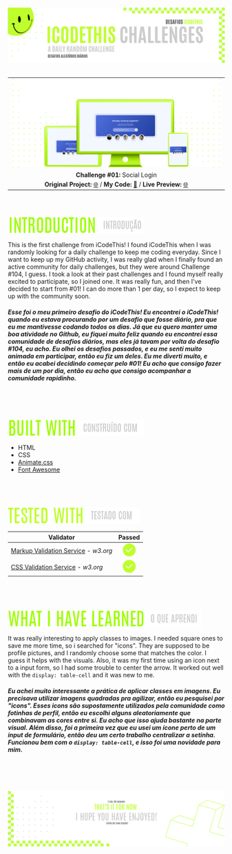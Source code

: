 
![A pretty README header](./assets/Readme-files/Readme-Header.png)
<br />
<br />

|                                                          |
| :------------------------------------------------------: |
| ![Challenge #1](./assets/Readme-files/Readme-Mockup.png) |
|             **Challenge #01:** Social Login              |
| **Original Project:** [🌐](https://www.uidesigndaily.com/posts/figma-call-to-action-card-footer-day-1461) / **My Code:** [📄](https://github.com/malunaridev/Challenges-iCodeThis/tree/master/1-social-login) / **Live Preview:** [🌐](https://challenges-ict-social-login.vercel.app/)

<br />
<br />

![Introduction](./assets/Readme-files/Readme-Introduction.png) ![Introduction](./assets/Readme-files/Readme-introducao.png)

This is the first challenge from iCodeThis! I found iCodeThis when I was randomly looking for a daily challenge to keep me coding everyday. Since I want to keep up my GitHub activity, I was really glad when I finally found an active community for daily challenges, but they were around Challenge #104, I guess. I took a look at their past challenges and I found myself really excited to participate, so I joined one. It was really fun, and then I've decided to start from #01! I can do more than 1 per day, so I expect to keep up with the community soon.

##### Esse foi o meu primeiro desafio do iCodeThis! Eu encontrei o iCodeThis! quando eu estava procurando por um desafio que fosse diário, pra que eu me mantivesse codando todos os dias. Já que eu quero manter uma boa atividade no Github, eu fiquei muito feliz quando eu encontrei essa comunidade de desafios diários, mas eles já tavam por volta do desafio #104, eu acho. Eu olhei os desafios passados, e eu me senti muito animada em participar, então eu fiz um deles. Eu me diverti muito, e então eu acabei decidindo começar pelo #01! Eu acho que consigo fazer mais de um por dia, então eu acho que consigo acompanhar a comunidade rapidinho.

<br />
<br />
<br />

![Built with](./assets/Readme-files/Readme-Built-with.png) ![Construído com](./assets/Readme-files/Readme-Construido-com.png)

- HTML
- CSS
- [Animate.css](https://animate.style/)
- [Font Awesome](https://fontawesome.com/)

<br />
<br />
<br />

![Built with](./assets/Readme-files/Readme-Tested-with.png) ![Testado com](./assets/Readme-files/Readme-Testado-com.png)

| Validator                                                                        |                     Passed                     |
| -------------------------------------------------------------------------------- | :--------------------------------------------: |
| [Markup Validation Service](https://validator.w3.org/) - <em>w3.org</em>         | ![Done](./assets/Readme-files/Readme-Done.png) |
| [CSS Validation Service](https://jigsaw.w3.org/css-validator/) - <em>w3.org</em> | ![Done](./assets/Readme-files/Readme-Done.png) |

<br />
<br />
<br />

![What I have learned](./assets/Readme-files/Readme-What-I-have-learned.png) ![Testado com](./assets/Readme-files/Readme-O-que-aprendi.png)

It was really interesting to apply classes to images. I needed square ones to save me more time, so i searched for "icons". They are supposed to be profile pictures, and I randomly choose some that matches the color. I guess it helps with the visuals.
Also, it was my first time using an icon next to a input form, so I had some trouble to center the arrow. It worked out well with the <code>display: table-cell</code> and it was new to me.

##### Eu achei muito interessante a prática de aplicar classes em imagens. Eu precisava utilizar imagens quadradas pra agilizar, então eu pesquisei por "icons". Esses icons são supostamente utilizados pela comunidade como fotinhas de perfil, então eu escolhi alguns aleatoriamente que combinavam as cores entre si. Eu acho que isso ajuda bastante na parte visual. Além disso, foi a primeira vez que eu usei um ícone perto de um input de formulário, então deu um certo trabalho centralizar a setinha. Funcionou bem com o <code>display: table-cell</code>, e isso foi uma novidade para mim.

<br />
<br />
<br />

![A pretty README footer](./assets/Readme-files/Readme-Footer.png)
